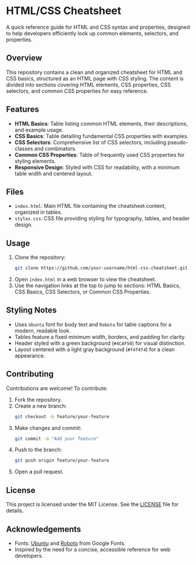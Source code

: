 # HTML/CSS Cheatsheet

A quick reference guide for HTML and CSS syntax and properties, designed to help developers efficiently look up common elements, selectors, and properties.

## Overview

This repository contains a clean and organized cheatsheet for HTML and CSS basics, structured as an HTML page with CSS styling. The content is divided into sections covering HTML elements, CSS properties, CSS selectors, and common CSS properties for easy reference.

## Features

- **HTML Basics**: Table listing common HTML elements, their descriptions, and example usage.
- **CSS Basics**: Table detailing fundamental CSS properties with examples.
- **CSS Selectors**: Comprehensive list of CSS selectors, including pseudo-classes and combinators.
- **Common CSS Properties**: Table of frequently used CSS properties for styling elements.
- **Responsive Design**: Styled with CSS for readability, with a minimum table width and centered layout.

## Files

- `index.html`: Main HTML file containing the cheatsheet content, organized in tables.
- `styles.css`: CSS file providing styling for typography, tables, and header design.

## Usage

1. Clone the repository:
   ```bash
   git clone https://github.com/your-username/html-css-cheatsheet.git
   ```
2. Open `index.html` in a web browser to view the cheatsheet.
3. Use the navigation links at the top to jump to sections: HTML Basics, CSS Basics, CSS Selectors, or Common CSS Properties.

## Styling Notes

- Uses `Ubuntu` font for body text and `Roboto` for table captions for a modern, readable look.
- Tables feature a fixed minimum width, borders, and padding for clarity.
- Header styled with a green background (`#4CAF50`) for visual distinction.
- Layout centered with a light gray background (`#f4f4f4`) for a clean appearance.

## Contributing

Contributions are welcome! To contribute:

1. Fork the repository.
2. Create a new branch:
   ```bash
   git checkout -b feature/your-feature
   ```
3. Make changes and commit:
   ```bash
   git commit -m "Add your feature"
   ```
4. Push to the branch:
   ```bash
   git push origin feature/your-feature
   ```
5. Open a pull request.

## License

This project is licensed under the MIT License. See the [LICENSE](LICENSE) file for details.

## Acknowledgements

- Fonts: [Ubuntu](https://fonts.google.com/specimen/Ubuntu) and [Roboto](https://fonts.google.com/specimen/Roboto) from Google Fonts.
- Inspired by the need for a concise, accessible reference for web developers.
